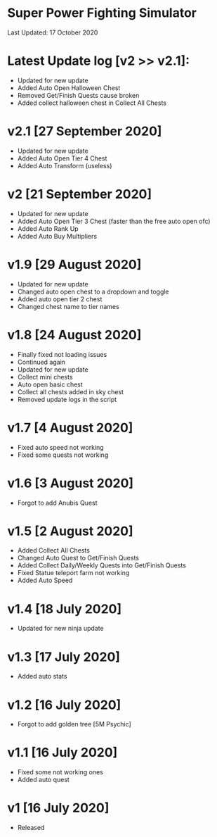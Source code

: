 # Super Power Fighting Simulator

Last Updated: 17 October 2020

# Latest Update log [v2 >> v2.1]:
- Updated for new update
- Added Auto Open Halloween Chest
- Removed Get/Finish Quests cause broken
- Added collect halloween chest in Collect All Chests

# v2.1 [27 September 2020]
- Updated for new update
- Added Auto Open Tier 4 Chest
- Added Auto Transform (useless)

# v2 [21 September 2020]
- Updated for new update
- Added Auto Open Tier 3 Chest (faster than the free auto open ofc)
- Added Auto Rank Up
- Added Auto Buy Multipliers
# v1.9 [29 August 2020]
- Updated for new update
- Changed auto open chest to a dropdown and toggle
- Added auto open tier 2 chest
- Changed chest name to tier names
# v1.8 [24 August 2020]
- Finally fixed not loading issues
- Continued again
- Updated for new update
- Collect mini chests
- Auto open basic chest
- Collect all chests added in sky chest
- Removed update logs in the script
# v1.7 [4 August 2020]
- Fixed auto speed not working
- Fixed some quests not working
# v1.6 [3 August 2020]
- Forgot to add Anubis Quest
# v1.5 [2 August 2020]
- Added Collect All Chests
- Changed Auto Quest to Get/Finish Quests
- Added Collect Daily/Weekly Quests into Get/Finish Quests
- Fixed Statue teleport farm not working
- Added Auto Speed
# v1.4 [18 July 2020]
- Updated for new ninja update
# v1.3 [17 July 2020]
- Added auto stats
# v1.2 [16 July 2020]
- Forgot to add golden tree [5M Psychic]
# v1.1 [16 July 2020]
- Fixed some not working ones
- Added auto quest
# v1 [16 July 2020]
- Released